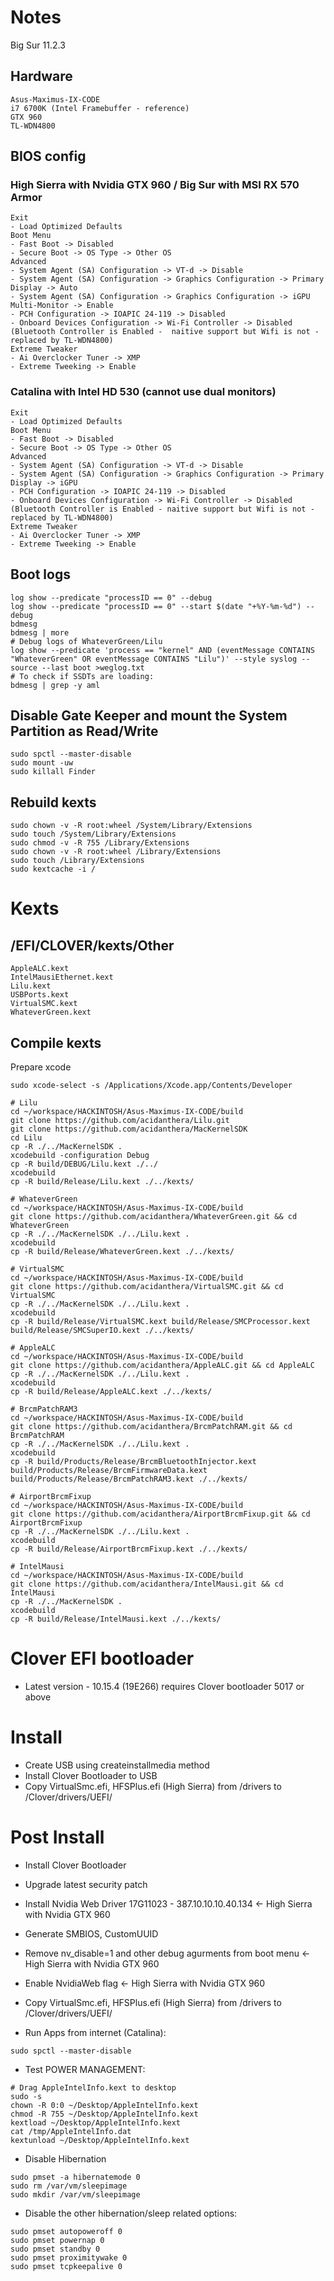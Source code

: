 # Notes
Big Sur 11.2.3

## Hardware
```
Asus-Maximus-IX-CODE
i7 6700K (Intel Framebuffer - reference)
GTX 960
TL-WDN4800
```

## BIOS config
### High Sierra with Nvidia GTX 960 / Big Sur with MSI RX 570 Armor
```
Exit
- Load Optimized Defaults
Boot Menu
- Fast Boot -> Disabled
- Secure Boot -> OS Type -> Other OS
Advanced
- System Agent (SA) Configuration -> VT-d -> Disable
- System Agent (SA) Configuration -> Graphics Configuration -> Primary Display -> Auto
- System Agent (SA) Configuration -> Graphics Configuration -> iGPU Multi-Monitor -> Enable
- PCH Configuration -> IOAPIC 24-119 -> Disabled
- Onboard Devices Configuration -> Wi-Fi Controller -> Disabled (Bluetooth Controller is Enabled -  naitive support but Wifi is not - replaced by TL-WDN4800)
Extreme Tweaker
- Ai Overclocker Tuner -> XMP
- Extreme Tweeking -> Enable
```
### Catalina with Intel HD 530 (cannot use dual monitors)
```
Exit
- Load Optimized Defaults
Boot Menu
- Fast Boot -> Disabled
- Secure Boot -> OS Type -> Other OS
Advanced
- System Agent (SA) Configuration -> VT-d -> Disable
- System Agent (SA) Configuration -> Graphics Configuration -> Primary Display -> iGPU
- PCH Configuration -> IOAPIC 24-119 -> Disabled
- Onboard Devices Configuration -> Wi-Fi Controller -> Disabled (Bluetooth Controller is Enabled - naitive support but Wifi is not - replaced by TL-WDN4800)
Extreme Tweaker
- Ai Overclocker Tuner -> XMP
- Extreme Tweeking -> Enable
```

## Boot logs
```
log show --predicate "processID == 0" --debug
log show --predicate "processID == 0" --start $(date "+%Y-%m-%d") --debug
bdmesg
bdmesg | more
# Debug logs of WhateverGreen/Lilu
log show --predicate 'process == "kernel" AND (eventMessage CONTAINS "WhateverGreen" OR eventMessage CONTAINS "Lilu")' --style syslog --source --last boot >weglog.txt
# To check if SSDTs are loading:
bdmesg | grep -y aml
```

## Disable Gate Keeper and mount the System Partition as Read/Write
```
sudo spctl --master-disable
sudo mount -uw
sudo killall Finder
```

## Rebuild kexts
```
sudo chown -v -R root:wheel /System/Library/Extensions
sudo touch /System/Library/Extensions
sudo chmod -v -R 755 /Library/Extensions
sudo chown -v -R root:wheel /Library/Extensions
sudo touch /Library/Extensions
sudo kextcache -i /
```

# Kexts

## /EFI/CLOVER/kexts/Other
```
AppleALC.kext
IntelMausiEthernet.kext
Lilu.kext
USBPorts.kext
VirtualSMC.kext
WhateverGreen.kext
```

## Compile kexts

Prepare xcode
```
sudo xcode-select -s /Applications/Xcode.app/Contents/Developer
```

```
# Lilu
cd ~/workspace/HACKINTOSH/Asus-Maximus-IX-CODE/build
git clone https://github.com/acidanthera/Lilu.git
git clone https://github.com/acidanthera/MacKernelSDK
cd Lilu
cp -R ./../MacKernelSDK .
xcodebuild -configuration Debug
cp -R build/DEBUG/Lilu.kext ./../
xcodebuild
cp -R build/Release/Lilu.kext ./../kexts/

# WhateverGreen
cd ~/workspace/HACKINTOSH/Asus-Maximus-IX-CODE/build
git clone https://github.com/acidanthera/WhateverGreen.git && cd WhateverGreen
cp -R ./../MacKernelSDK ./../Lilu.kext .
xcodebuild
cp -R build/Release/WhateverGreen.kext ./../kexts/

# VirtualSMC
cd ~/workspace/HACKINTOSH/Asus-Maximus-IX-CODE/build
git clone https://github.com/acidanthera/VirtualSMC.git && cd VirtualSMC
cp -R ./../MacKernelSDK ./../Lilu.kext .
xcodebuild
cp -R build/Release/VirtualSMC.kext build/Release/SMCProcessor.kext build/Release/SMCSuperIO.kext ./../kexts/

# AppleALC
cd ~/workspace/HACKINTOSH/Asus-Maximus-IX-CODE/build
git clone https://github.com/acidanthera/AppleALC.git && cd AppleALC
cp -R ./../MacKernelSDK ./../Lilu.kext .
xcodebuild
cp -R build/Release/AppleALC.kext ./../kexts/

# BrcmPatchRAM3
cd ~/workspace/HACKINTOSH/Asus-Maximus-IX-CODE/build
git clone https://github.com/acidanthera/BrcmPatchRAM.git && cd BrcmPatchRAM
cp -R ./../MacKernelSDK ./../Lilu.kext .
xcodebuild
cp -R build/Products/Release/BrcmBluetoothInjector.kext build/Products/Release/BrcmFirmwareData.kext build/Products/Release/BrcmPatchRAM3.kext ./../kexts/

# AirportBrcmFixup
cd ~/workspace/HACKINTOSH/Asus-Maximus-IX-CODE/build
git clone https://github.com/acidanthera/AirportBrcmFixup.git && cd AirportBrcmFixup
cp -R ./../MacKernelSDK ./../Lilu.kext .
xcodebuild
cp -R build/Release/AirportBrcmFixup.kext ./../kexts/

# IntelMausi
cd ~/workspace/HACKINTOSH/Asus-Maximus-IX-CODE/build
git clone https://github.com/acidanthera/IntelMausi.git && cd IntelMausi
cp -R ./../MacKernelSDK .
xcodebuild
cp -R build/Release/IntelMausi.kext ./../kexts/
```

#  Clover EFI bootloader
* Latest version - 10.15.4 (19E266) requires Clover bootloader 5017 or above

# Install
* Create USB using createinstallmedia method
* Install Clover Bootloader to USB
* Copy VirtualSmc.efi, HFSPlus.efi (High Sierra) from /drivers to /Clover/drivers/UEFI/

# Post Install
* Install Clover Bootloader
* Upgrade latest security patch
* Install Nvidia Web Driver 17G11023 - 387.10.10.10.40.134 <- High Sierra with Nvidia GTX 960
* Generate SMBIOS, CustomUUID
* Remove nv_disable=1 and other debug agurments from boot menu <- High Sierra with Nvidia GTX 960
* Enable NvidiaWeb flag <- High Sierra with Nvidia GTX 960
* Copy VirtualSmc.efi, HFSPlus.efi (High Sierra) from /drivers to /Clover/drivers/UEFI/

* Run Apps from internet (Catalina):
```
sudo spctl --master-disable
```
* Test POWER MANAGEMENT:
```
# Drag AppleIntelInfo.kext to desktop
sudo -s
chown -R 0:0 ~/Desktop/AppleIntelInfo.kext
chmod -R 755 ~/Desktop/AppleIntelInfo.kext
kextload ~/Desktop/AppleIntelInfo.kext
cat /tmp/AppleIntelInfo.dat
kextunload ~/Desktop/AppleIntelInfo.kext
```
* Disable Hibernation
```
sudo pmset -a hibernatemode 0
sudo rm /var/vm/sleepimage
sudo mkdir /var/vm/sleepimage
```
* Disable the other hibernation/sleep related options:
```
sudo pmset autopoweroff 0
sudo pmset powernap 0
sudo pmset standby 0
sudo pmset proximitywake 0
sudo pmset tcpkeepalive 0
```

